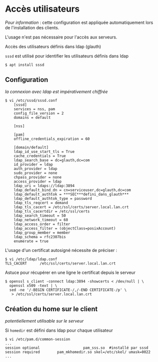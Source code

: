 Accès utilisateurs
==================

_Pour information_ : cette configuration est appliquée automatiquement lors de l'installation des clients.

L'usage n'est pas nécessaire pour l'accès aux serveurs. 

Accès des utilisateurs définis dans ldap (glauth)

``sssd`` est utilisé pour identifier les utilisateurs définis dans ldap

```
$ apt install sssd
```

## Configuration

_la connexion avec ldap est impérativement chiffrée_

```
$ vi /etc/sssd/sssd.conf
    [sssd]
    services = nss, pam
    config_file_version = 2
    domains = default

    [nss]

    [pam]
    offline_credentials_expiration = 60

    [domain/default]
    ldap_id_use_start_tls = True
    cache_credentials = True
    ldap_search_base = dc=glauth,dc=com
    id_provider = ldap
    auth_provider = ldap
    sudo_provider = none
    chpass_provider = none
    access_provider = ldap
    ldap_uri = ldaps://ldap:3894
    ldap_default_bind_dn = cn=serviceuser,dc=glauth,dc=com
    ldap_default_authtok = ***SEC***defini_dans_glauth***
    ldap_default_authtok_type = password
    ldap_tls_reqcert = demand
    ldap_tls_cacert = /etc/ssl/certs/server.local.lan.crt
    ldap_tls_cacertdir = /etc/ssl/certs
    ldap_search_timeout = 50
    ldap_network_timeout = 60
    ldap_access_order = filter
    ldap_access_filter = (objectClass=posixAccount)
    ldap_group_member = member
    ldap_schema = rfc2307bis
    enumerate = true
```

L'usage d'un certificat autosigné nécessite de préciser :

```
$ vi /etc/ldap/ldap.conf
TLS_CACERT      /etc/ssl/certs/server.local.lan.crt
```

Astuce pour récupérer en une ligne le certificat depuis le serveur
```
$ openssl s_client -connect ldap:3894 -showcerts < /dev/null | \
  openssl x509 -text | \
  sed -ne '/-BEGIN CERTIFICATE-/,/-END CERTIFICATE-/p' \
   > /etc/ssl/certs/server.local.lan.crt
```

## Création du home sur le client

_potentiellement utilisable sur le serveur_

Si ``homedir`` est défini dans ldap pour chaque utilisateur

```
$ vi /etc/pam.d/common-session
...
session optional                    pam_sss.so  #installé par sssd
session required        pam_mkhomedir.so skel=/etc/skel/ umask=0022
...
```

